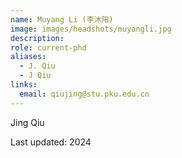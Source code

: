 ```yaml
---
name: Muyang Li (李沐阳)
image: images/headshots/muyangli.jpg
description:
role: current-phd
aliases:
  - J. Qiu
  - J Qiu
links:
  email: qiujing@stu.pku.edu.cn
---
```


Jing Qiu

Last updated: 2024

